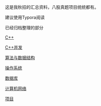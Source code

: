 这是我秋招的汇总资料，八股真题项目统统都有。

建议使用Typora阅读



已经归档整理的部分

[C++](面试/CPP语言相关/README.md)

[C++并发](面试/c++并发/README.md)

[算法与数据结构](面试/算法与数据结构/)

[操作系统](面试/操作系统/README.md)

[数据库](面试/数据库/README.md)

[计算机网络](面试/计算机网络)

[项目](面试/项目/README.md)

